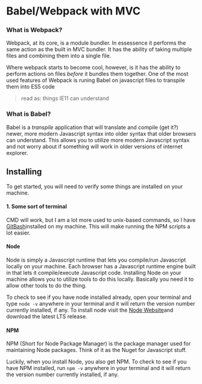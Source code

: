 ﻿# Babel/Webpack with MVC

### What is Webpack?

Webpack, at its core, is a module bundler. In essessence it performs the same action
as the built in MVC bundler. It has the ability of taking multiple files and combining them 
into a single file. 

Where webpack starts to become cool, however, is it has the ability to perform actions on files
_before_ it bundles them together. One of the most used features of Webpack is runing Babel on javascript
files to transpile them into ES5 code 
>read as: things IE11 can understand

### What is Babel?
Babel is a _transpile_ application that will translate and compile (get it?) newer, more modern
Javascript syntax into older syntax that older browsers can understand. This allows you to utilize more 
modern Javascript syntax and not worry about if something will work in older versions of internet explorer. 

## Installing

To get started, you will need to verify some things are installed on your machine. 

#### 1. Some sort of terminal
CMD will work, but I am a lot more used to unix-based commands, so I have [GitBash](https://git-scm.com/downloads)installed on my machine. 
This will make running the NPM scripts a lot easier. 

#### Node
Node is simply a Javascript runtime that lets you compile/run Javascript locally on your machine. Each browser has a Javascript runtime engine built in
that lets it compile/execute Javascript code. Installing Node on your machine allows you to utilize tools to do this locally. Basically you need it to allow other tools to do the thing.

To check to see if you have node installed already, open your terminal and type `node -v` anywhere in your terminal and it will return the version number currently installed, if any. 
To install node visit the [Node Website](https://nodejs.org/en/)and download the latest LTS release.

#### NPM 
NPM (Short for Node Package Manager) is the package manager used for maintaining Node packages. Think of it as the Nuget for Javascript stuff. 

Luckily, when you install Node, you also get NPM. 
To check to see if you have NPM installed, run `npm -v` anywhere in your terminal and it will return the version number currently installed, if any. 